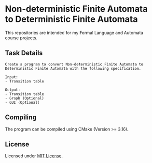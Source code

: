 # Non-deterministic Finite Automata to Deterministic Finite Automata

This repositories are intended for my Formal Language and Automata course projects.

## Task Details

```
Create a program to convert Non-deterministic Finite Automata to Deterministic Finite Automata with the following specification.

Input:
- Transition table

Output:
- Transition table
- Graph (Optional)
- GUI (Optional)
```

## Compiling

The program can be compiled using CMake (Version >= 3.16).

## License

Licensed under [MIT License](LICENSE).
